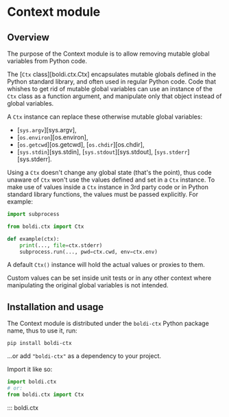 # Context module

## Overview

The purpose of the Context module is to allow removing mutable global variables from Python code.

The [`Ctx` class][boldi.ctx.Ctx] encapsulates mutable globals defined in the Python standard library,
and often used in regular Python code.
Code that whishes to get rid of mutable global variables can use an instance of the `Ctx` class
as a function argument, and manipulate only that object instead of global variables.

A `Ctx` instance can replace these otherwise mutable global variables:

* [`sys.argv`][sys.argv],
* [`os.environ`][os.environ],
* [`os.getcwd`][os.getcwd], [`os.chdir`][os.chdir],
* [`sys.stdin`][sys.stdin], [`sys.stdout`][sys.stdout], [`sys.stderr`][sys.stderr].

Using a `Ctx` doesn't change any global state (that's the point),
thus code unaware of `Ctx` won't use the values defined and set in a `Ctx` instance.
To make use of values inside a `Ctx` instance in 3rd party code or in Python standard library functions,
the values must be passed explicitly.
For example:

```py
import subprocess

from boldi.ctx import Ctx

def example(ctx):
    print(..., file=ctx.stderr)
    subprocess.run(..., pwd=ctx.cwd, env=ctx.env)
```

A default `Ctx()` instance will hold the actual values or proxies to them.

Custom values can be set inside unit tests or in any other context
where manipulating the original global variables is not intended.

## Installation and usage

The Context module is distributed under the `boldi-ctx` Python package name,
thus to use it, run:

```shell
pip install boldi-ctx
```

...or add `"boldi-ctx"` as a dependency to your project.

Import it like so:

```py
import boldi.ctx
# or:
from boldi.ctx import Ctx
```

::: boldi.ctx
